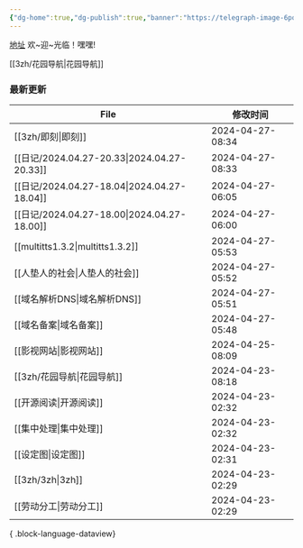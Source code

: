 ```yaml
---
{"dg-home":true,"dg-publish":true,"banner":"https://telegraph-image-6pq.pages.dev/file/b6559e64e9dc204cc5dd3.jpg","tags":["3zh","数字花园","主页","gardenEntry","gardenEntry","gardenEntry","gardenEntry","gardenEntry","gardenEntry"],"permalink":"/3zh/3zh/","dgPassFrontmatter":true,"noteIcon":""}
---
```



<head>
<meta name="shenma-site-verification" content="9f4a23071eb178c10212ac1fc519d41d_1700668342">
</head>


[地址](https://sdfd-azc.pages.dev/)
欢~迎~光临！嘿嘿!

[[3zh/花园导航\|花园导航]]

### 最新更新

| File                                         | 修改时间             |
| -------------------------------------------- | ---------------- |
| [[3zh/即刻\|即刻]]                            | 2024-04-27-08:34 |
| [[日记/2024.04.27-20.33\|2024.04.27-20.33]] | 2024-04-27-08:33 |
| [[日记/2024.04.27-18.04\|2024.04.27-18.04]] | 2024-04-27-06:05 |
| [[日记/2024.04.27-18.00\|2024.04.27-18.00]] | 2024-04-27-06:00 |
| [[multitts1.3.2\|multitts1.3.2]]          | 2024-04-27-05:53 |
| [[人垫人的社会\|人垫人的社会]]                        | 2024-04-27-05:52 |
| [[域名解析DNS\|域名解析DNS]]                      | 2024-04-27-05:51 |
| [[域名备案\|域名备案]]                            | 2024-04-27-05:48 |
| [[影视网站\|影视网站]]                            | 2024-04-25-08:09 |
| [[3zh/花园导航\|花园导航]]                        | 2024-04-23-08:18 |
| [[开源阅读\|开源阅读]]                            | 2024-04-23-02:32 |
| [[集中处理\|集中处理]]                            | 2024-04-23-02:32 |
| [[设定图\|设定图]]                              | 2024-04-23-02:31 |
| [[3zh/3zh\|3zh]]                          | 2024-04-23-02:29 |
| [[劳动分工\|劳动分工]]                            | 2024-04-23-02:29 |

{ .block-language-dataview}





